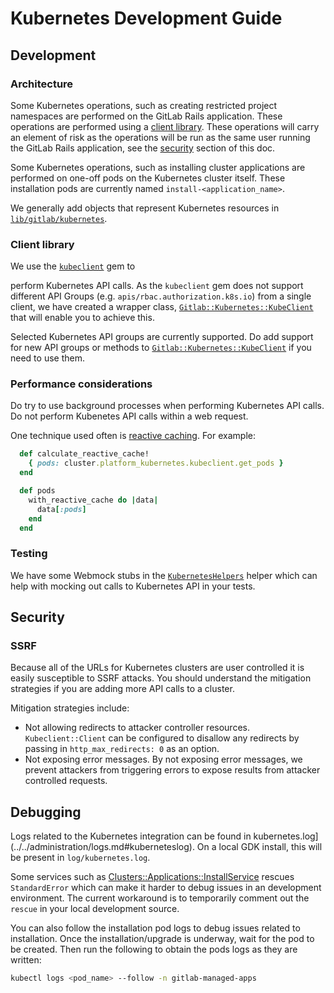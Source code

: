 # Kubernetes Development Guide

## Development

### Architecture

Some Kubernetes operations, such as creating restricted project
namespaces are performed on the GitLab Rails application. These
operations are performed using a [client library](#client-library).
These operations will carry an element of risk as the operations will be
run as the same user running the GitLab Rails application, see the
[security](#security) section of this doc.

Some Kubernetes operations, such as installing cluster applications are
performed on one-off pods on the Kubernetes cluster itself. These
installation pods are currently named `install-<application_name>`.

We generally add objects that represent Kubernetes resources in
[`lib/gitlab/kubernetes`](https://gitlab.com/gitlab-org/gitlab-ce/tree/master/lib/gitlab/kubernetes).

### Client library

We use the [`kubeclient`](https://rubygems.org/gems/kubeclient) gem to

perform Kubernetes API calls.
As the `kubeclient` gem does not support different API Groups (e.g.
`apis/rbac.authorization.k8s.io`) from a single client, we have created
a wrapper class,
[`Gitlab::Kubernetes::KubeClient`](https://gitlab.com/gitlab-org/gitlab-ce/blob/master/lib/gitlab/kubernetes/kube_client.rb)
that will enable you to achieve this.

Selected Kubernetes API groups are currently supported. Do add support
for new API groups or methods to
[`Gitlab::Kubernetes::KubeClient`](https://gitlab.com/gitlab-org/gitlab-ce/blob/master/lib/gitlab/kubernetes/kube_client.rb)
if you need to use them.

### Performance considerations

Do try to use background processes when performing Kubernetes API calls.
Do not perform Kubenetes API calls within a web request.

One technique used often is [reactive
caching](https://gitlab.com/gitlab-org/gitlab-ce/blob/master/app/models/concerns/reactive_caching.rb).
For example:

```ruby
  def calculate_reactive_cache!
    { pods: cluster.platform_kubernetes.kubeclient.get_pods }
  end

  def pods
    with_reactive_cache do |data|
      data[:pods]
    end
  end
```

### Testing

We have some Webmock stubs in the
[`KubernetesHelpers`](https://gitlab.com/gitlab-org/gitlab-ce/blob/master/spec/support/helpers/kubernetes_helpers.rb)
helper which can help with mocking out calls to Kubernetes API in your
tests.

## Security

### SSRF

Because all of the URLs for Kubernetes clusters are user controlled it
is easily susceptible to SSRF attacks. You should understand the
mitigation strategies if you are adding more API calls to a cluster.

Mitigation strategies include:

- Not allowing redirects to attacker controller resources.
  `Kubeclient::Client` can be configured to disallow any redirects by
  passing in `http_max_redirects: 0` as an option.
- Not exposing error messages. By not exposing error messages, we
  prevent attackers from triggering errors to expose results from
  attacker controlled requests.

## Debugging

Logs related to the Kubernetes integration can be found in
kubernetes.log](../../administration/logs.md#kuberneteslog). On a local
GDK install, this will be present in `log/kubernetes.log`.

Some services such as
[Clusters::Applications::InstallService](https://gitlab.com/gitlab-org/gitlab-ce/blob/master/app/services/clusters/applications/install_service.rb#L18)
rescues `StandardError` which can make it harder to debug issues in an
development environment. The current workaround is to temporarily
comment out the `rescue` in your local development source.

You can also follow the installation pod logs to debug issues related to
installation. Once the installation/upgrade is underway, wait for the
pod to be created. Then run the following to obtain the pods logs as
they are written:

```bash
kubectl logs <pod_name> --follow -n gitlab-managed-apps
```

